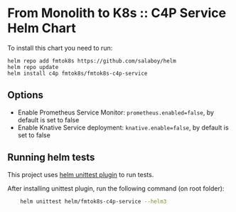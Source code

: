 # From Monolith to K8s :: C4P Service Helm Chart

To install this chart you need to run: 

```
helm repo add fmtok8s https://github.com/salaboy/helm
helm repo update
helm install c4p fmtok8s/fmtok8s-c4p-service
```

## Options

- Enable Prometheus Service Monitor: `prometheus.enabled=false`, by default is set to false 
- Enable Knative Service deployment: `knative.enable=false`, by default is set to false 

## Running helm tests

This project uses [helm unittest plugin](https://github.com/helm-unittest/helm-unittest/) to run tests.

After installing unittest plugin, run the following command (on root folder):

```sh
    helm unittest helm/fmtok8s-c4p-service --helm3
```